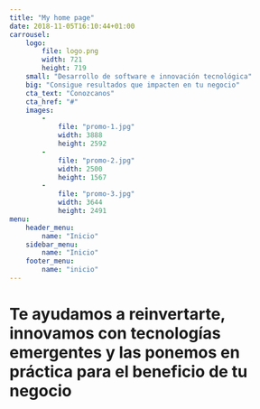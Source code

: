 ```yaml
---
title: "My home page"
date: 2018-11-05T16:10:44+01:00
carrousel:
    logo: 
        file: logo.png
        width: 721
        height: 719
    small: "Desarrollo de software e innovación tecnológica"
    big: "Consigue resultados que impacten en tu negocio"
    cta_text: "Conozcanos"
    cta_href: "#"
    images:
        -
            file: "promo-1.jpg"
            width: 3888
            height: 2592
        -
            file: "promo-2.jpg"
            width: 2500
            height: 1567
        -
            file: "promo-3.jpg"
            width: 3644
            height: 2491
menu:
    header_menu:
        name: "Inicio"
    sidebar_menu:
        name: "Inicio"
    footer_menu:
        name: "inicio"
---
```


# Te ayudamos a reinvertarte, **innovamos** con tecnologías emergentes y las ponemos en práctica para el beneficio de tu negocio